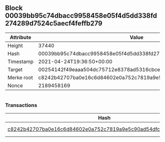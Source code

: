 ## Block 00039bb95c74dbacc9958458e05f4d5dd338fd274289d7524c5aecf4feffb279

Attribute | Value
--- | ---
Height | 37440
Hash | 00039bb95c74dbacc9958458e05f4d5dd338fd274289d7524c5aecf4feffb279
Timestamp | 2021-04-24T19:36:50+00:00
Target | 00254142f49eaaa504dc75712e8378ad5316cbcead634704b3734b6271167cc4
Merke root | c8242b42707ba0e16c6d84602e0a752c7819a9e5c90ad54dfcd6ccbd527b0feb
Nonce | 2189458169

```

```

### Transactions

Hash | Amount
--- | ---
[c8242b42707ba0e16c6d84602e0a752c7819a9e5c90ad54dfcd6ccbd527b0feb](c8242b42707ba0e16c6d84602e0a752c7819a9e5c90ad54dfcd6ccbd527b0feb.md) | 10.00000000 SKEPTI 
